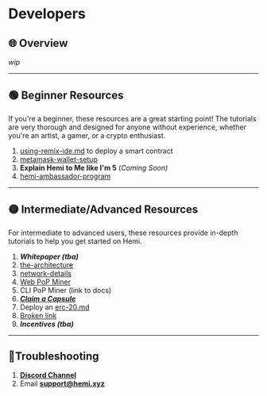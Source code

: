 # Developers

## 🌐 Overview

_wip_

***

## 🟢 Beginner Resources

If you're a beginner, these resources are a great starting point! The tutorials are very thorough and designed for anyone without experience, whether you're an artist, a gamer, or a crypto enthusiast.&#x20;

1. [using-remix-ide.md](../../how-to-tutorials/using-remix-ide.md "mention") to deploy a smart contract
2. [metamask-wallet-setup](../../how-to-tutorials/metamask-wallet-setup/ "mention")
3. **Explain Hemi to Me like I'm 5** (_Coming Soon)_
4. [hemi-ambassador-program](../../additional-resources/hemi-ambassador-program/ "mention")

***

## 🟡 Intermediate/Advanced Resources

For intermediate to advanced users, these resources provide in-depth tutorials to help you get started on Hemi.

1. _**Whitepaper (tba)**_
2. [the-architecture](../../foundational-topics/the-architecture/ "mention")
3. [network-details](../network-details/ "mention")
4. [Web PoP Miner](https://popminer.hemi.xyz)
5. CLI PoP Miner (link to docs)
6. [_**Claim a Capsule**_ ](https://app.hemi.xyz/get-started/)
7. Deploy an [erc-20.md](../../how-to-tutorials/erc-20.md "mention")
8. [Broken link](broken-reference "mention")
9. _**Incentives (tba)**_

***

## 📐Troubleshooting

1. [**Discord Channel**](https://discord.com/channels/1202677849887080508/1217860733820469298)
2. Email [**support@hemi.xyz**](mailto:support@hemi.xyz)
